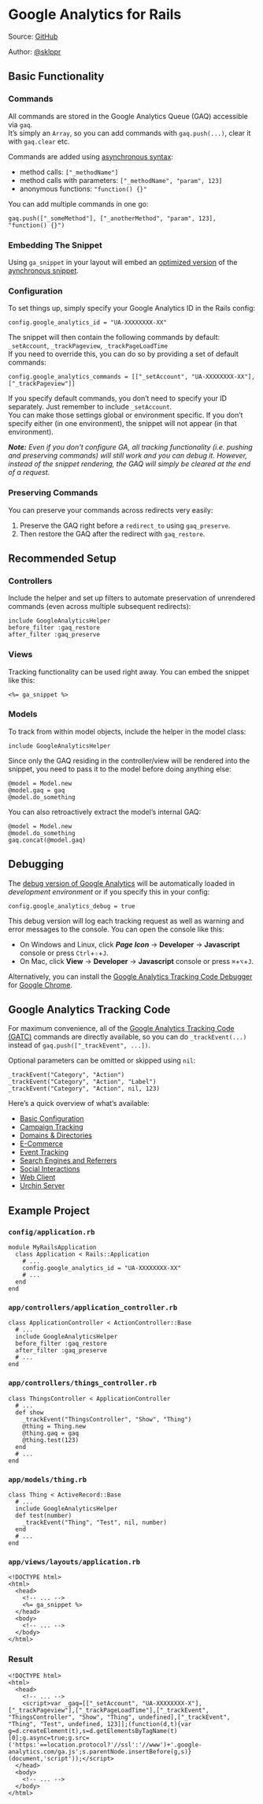 # Google Analytics for Rails

Source: [GitHub](https://github.com/sklppr/google_analytics_helper)  

Author: [@sklppr](https://twitter.com/sklppr)


## Basic Functionality

### Commands

All commands are stored in the Google Analytics Queue (GAQ) accessible via `gaq`.  
It’s simply an `Array`, so you can add commands with `gaq.push(...)`, clear it with `gaq.clear` etc.

Commands are added using [asynchronous syntax](http://code.google.com/apis/analytics/docs/tracking/asyncUsageGuide.html#Syntax):

* method calls: `["_methodName"]`
* method calls with parameters: `["_methodName", "param", 123]`
* anonymous functions: `"function() {}"`

You can add multiple commands in one go:

    gaq.push(["_someMethod"], ["_anotherMethod", "param", 123], "function() {}")


### Embedding The Snippet

Using `ga_snippet` in your layout will embed an
[optimized version](http://mathiasbynens.be/notes/async-analytics-snippet) of the
[aynchronous snippet](http://code.google.com/apis/analytics/docs/tracking/asyncTracking.html).


### Configuration

To set things up, simply specify your Google Analytics ID in the Rails config:

    config.google_analytics_id = "UA-XXXXXXXX-XX"

The snippet will then contain the following commands by default: `_setAccount`, `_trackPageview`, `_trackPageLoadTime`  
If you need to override this, you can do so by providing a set of default commands:

    config.google_analytics_commands = [["_setAccount", "UA-XXXXXXXX-XX"], ["_trackPageview"]]

If you specify default commands, you don’t need to specify your ID separately. Just remember to include `_setAccount`.  
You can make those settings global or environment specific. If you don’t specify either (in one environment), the snippet will not appear (in that environment).

_**Note:** Even if you don't configure GA, all tracking functionality (i.e. pushing and preserving commands) will still work and you can debug it. However, instead of the snippet rendering, the GAQ will simply be cleared at the end of a request._

### Preserving Commands

You can preserve your commands across redirects very easily:

1. Preserve the GAQ right before a `redirect_to` using `gaq_preserve`.
2. Then restore the GAQ after the redirect with `gaq_restore`.


## Recommended Setup

### Controllers

Include the helper and set up filters to automate preservation of unrendered commands (even across multiple subsequent redirects):

    include GoogleAnalyticsHelper
    before_filter :gaq_restore
    after_filter :gaq_preserve


### Views

Tracking functionality can be used right away. You can embed the snippet like this:

    <%= ga_snippet %>


### Models

To track from within model objects, include the helper in the model class:

    include GoogleAnalyticsHelper

Since only the GAQ residing in the controller/view will be rendered into the snippet, you need to pass it to the model before doing anything else:

    @model = Model.new
    @model.gaq = gaq
    @model.do_something

You can also retroactively extract the model’s internal GAQ:

    @model = Model.new
    @model.do_something
    gaq.concat(@model.gaq)


## Debugging

The [debug version of Google Analytics](http://code.google.com/apis/analytics/docs/tracking/gaTrackingTroubleshooting.html#gaDebug) will be automatically loaded in _development environment_ or if you specify this in your config:

    config.google_analytics_debug = true

This debug version will log each tracking request as well as warning and error messages to the console. You can open the console like this:

* On Windows and Linux, click **_Page Icon_** → **Developer** → **Javascript** console or press `Ctrl`+`⇧`+`J`.
* On Mac, click **View** → **Developer** → **Javascript** console or press `⌘`+`⌥`+`J`.

Alternatively, you can install the [Google Analytics Tracking Code Debugger](https://chrome.google.com/extensions/detail/jnkmfdileelhofjcijamephohjechhna) for [Google Chrome](http://www.google.com/chrome).

## Google Analytics Tracking Code

For maximum convenience, all of the [Google Analytics Tracking Code (GATC)](http://code.google.com/apis/analytics/docs/gaJS/gaJSApi.html) commands are directly available, so you can do `_trackEvent(...)` instead of `gaq.push(["_trackEvent", ...])`.

Optional parameters can be omitted or skipped using `nil`:

    _trackEvent("Category", "Action")
    _trackEvent("Category", "Action", "Label")
    _trackEvent("Category", "Action", nil, 123)

Here’s a quick overview of what’s available:

* [Basic Configuration](http://code.google.com/apis/analytics/docs/gaJS/gaJSApiBasicConfiguration.html)
* [Campaign Tracking](http://code.google.com/apis/analytics/docs/gaJS/gaJSApiCampaignTracking.html)
* [Domains & Directories](http://code.google.com/apis/analytics/docs/gaJS/gaJSApiDomainDirectory.html)
* [E-Commerce](http://code.google.com/apis/analytics/docs/gaJS/gaJSApiEcommerce.html)
* [Event Tracking](http://code.google.com/apis/analytics/docs/gaJS/gaJSApiEventTracking.html)
* [Search Engines and Referrers](http://code.google.com/apis/analytics/docs/gaJS/gaJSApiSearchEngines.html)
* [Social Interactions](http://code.google.com/apis/analytics/docs/gaJS/gaJSApiSocialTracking.html)
* [Web Client](http://code.google.com/apis/analytics/docs/gaJS/gaJSApiWebClient.html)
* [Urchin Server](http://code.google.com/apis/analytics/docs/gaJS/gaJSApiUrchin.html)


## Example Project

### `config/application.rb`

    module MyRailsApplication
      class Application < Rails::Application
        # ...
        config.google_analytics_id = "UA-XXXXXXXX-XX"
        # ...
      end
    end


### `app/controllers/application_controller.rb`

    class ApplicationController < ActionController::Base
      # ...
      include GoogleAnalyticsHelper
      before_filter :gaq_restore
      after_filter :gaq_preserve
      # ...
    end


### `app/controllers/things_controller.rb`

    class ThingsController < ApplicationController
      # ...
      def show
        _trackEvent("ThingsController", "Show", "Thing")
        @thing = Thing.new
        @thing.gaq = gaq
        @thing.test(123)
      end
      # ...
    end

### `app/models/thing.rb`

    class Thing < ActiveRecord::Base
      # ...
      include GoogleAnalyticsHelper
      def test(number)
        _trackEvent("Thing", "Test", nil, number)
      end
      # ...
    end


### `app/views/layouts/application.rb`

    <!DOCTYPE html>
    <html>
      <head>
        <!-- ... -->
        <%= ga_snippet %>
      </head>
      <body>
        <!-- ... -->
      </body>
    </html>


### Result

    <!DOCTYPE html>
    <html>
      <head>
        <!-- ... -->
        <script>var _gaq=[["_setAccount", "UA-XXXXXXXX-X"],["_trackPageview"],["_trackPageLoadTime"],["_trackEvent", "ThingsController", "Show", "Thing", undefined],["_trackEvent", "Thing", "Test", undefined, 123]];(function(d,t){var g=d.createElement(t),s=d.getElementsByTagName(t)[0];g.async=true;g.src=('https:'==location.protocol?'//ssl':'//www')+'.google-analytics.com/ga.js';s.parentNode.insertBefore(g,s)}(document,'script'));</script>
      </head>
      <body>
        <!-- ... -->
      </body>
    </html>

